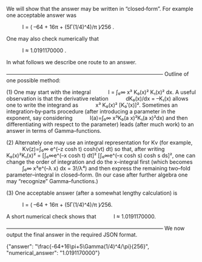 We will show that the answer may be written in “closed‐form”. For example one acceptable answer was

   I = ( –64 + 16π + (5Γ(1/4)^4)/π )⁄256 .

One may also check numerically that

   I ≈ 1.0191170000 .

In what follows we describe one route to an answer.

–––––––––––––––––––––––––––––––––––––––––––––––––––––––––––
Outline of one possible method:

(1) One may start with the integral
   I = ∫₀∞ x³ K₀(x)² K₁(x)² dx.
A useful observation is that the derivative relation
   dK₀(x)/dx = –K₁(x)
allows one to write the integrand as
   x³ K₀(x)² [K₀′(x)]².
Sometimes an integration‐by‐parts procedure (after introducing a parameter in the exponent, say considering
   I(a)=∫₀∞ x³K₀(a x)²K₁(a x)²dx)
and then differentiating with respect to the parameter) leads (after much work) to an answer in terms of Gamma–functions.

(2) Alternately one may use an integral representation for Kν (for example,
   Kν(z)=∫₀∞ e^(–z cosh t) cosh(νt) dt)
so that, after writing
   K₀(x)²K₁(x)² = [∫₀∞e^(–x cosh t) dt]² [∫₀∞e^(–x cosh s) cosh s ds]²,
one can change the order of integration and do the x–integral first (which becomes
   ∫₀∞ x³e^(–λ x) dx = 3!/λ⁴)
and then express the remaining two–fold parameter–integral in closed–form. (In our case after further algebra one may “recognize” Gamma–functions.)

(3) One acceptable answer (after a somewhat lengthy calculation) is

   I = ( –64 + 16π + (5Γ(1/4)^4)/π )⁄256.

A short numerical check shows that
   I ≈ 1.0191170000.

–––––––––––––––––––––––––––––––––––––––––––––––––––––––––––
We now output the final answer in the required JSON format.

{"answer": "\\frac{-64+16\\pi+5\\Gamma(1/4)^4/\\pi}{256}", "numerical_answer": "1.0191170000"}